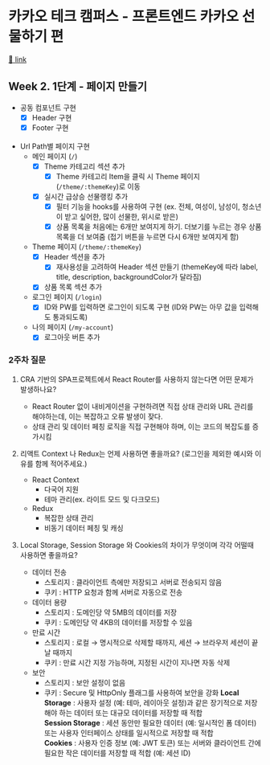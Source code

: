 # 카카오 테크 캠퍼스 - 프론트엔드 카카오 선물하기 편

[🔗 link](https://edu.nextstep.camp/s/hazAC9xa)

## Week 2. 1단계 - 페이지 만들기

- 공동 컴포넌트 구현<br/>
  - [X] Header 구현<br/>
  - [x] Footer 구현<br/>
        <br/>
- Url Path별 페이지 구현<br/>
  - 메인 페이지 (`/`)<br/>
    - [x] Theme 카테고리 섹션 추가<br/>
      - [x] Theme 카테고리 Item을 클릭 시 Theme 페이지(`/theme/:themeKey`)로 이동<br/>
    - [x] 실시간 급상승 선물랭킹 추가<br/>
      - [x] 필터 기능을 hooks를 사용하여 구현 (ex. 전체, 여성이, 남성이, 청소년이 받고 싶어한, 많이 선물한, 위시로 받은)<br/>
      - [x] 상품 목록을 처음에는 6개만 보여지게 하기. 더보기를 누르는 경우 상품 목록을 더 보여줌 (접기 버튼을 누르면 다시 6개만 보여지게 함)<br/>
  - Theme 페이지 (`/theme/:themeKey`)<br/>
    - [x] Header 섹션을 추가<br/>
      - [x] 재사용성을 고려하여 Header 섹션 만들기 (themeKey에 따라 label, title, description, backgroundColor가 달라짐)<br/>
    - [x] 상품 목록 섹션 추가<br/>
  - 로그인 페이지 (`/login`)<br/>
    - [x] ID와 PW를 입력하면 로그인이 되도록 구현 (ID와 PW는 아무 값을 입력해도 통과되도록)<br/>
  - 나의 페이지 (`/my-account`)<br/>
    - [x] 로그아웃 버튼 추가

### 2주차 질문

1. CRA 기반의 SPA프로젝트에서 React Router를 사용하지 않는다면 어떤 문제가 발생하나요?
   - React Router 없이 내비게이션을 구현하려면 직접 상태 관리와 URL 관리를 해야하는데, 이는 복잡하고 오류 발생이 잦다.
   - 상태 관리 및 데이터 페칭 로직을 직접 구현해야 하며, 이는 코드의 복잡도를 증가시킴
  
2. 리액트 Context 나 Redux는 언제 사용하면 좋을까요? (로그인을 제외한 예시와 이유를 함께 적어주세요.)
   - React Context
     - 다국어 지원
     - 테마 관리(ex. 라이트 모드 및 다크모드)
   - Redux
     - 복잡한 상태 관리
     - 비동기 데이터 페칭 및 캐싱
3. Local Storage, Session Storage 와 Cookies의 차이가 무엇이며 각각 어떨때 사용하면 좋을까요?
   - 데이터 전송
     - 스토리지 : 클라이언트 측에만 저장되고 서버로 전송되지 않음
     - 쿠키 : HTTP 요청과 함께 서버로 자동으로 전송
   - 데이터 용량
     - 스토리지 : 도메인당 약 5MB의 데이터를 저장
     - 쿠키 : 도메인당 약 4KB의 데이터를 저장할 수 있음
   - 만료 시간
     - 스토리지 : 로컬 → 명시적으로 삭제할 때까지, 세션 → 브라우저 세션이 끝날 때까지
     - 쿠키 : 만료 시간 지정 가능하며, 지정된 시간이 지나면 자동 삭제
   - 보안
     - 스토리지 : 보안 설정이 없음
     - 쿠키 : Secure 및 HttpOnly 플래그를 사용하여 보안을 강화
   **Local Storage** : 사용자 설정 (예: 테마, 레이아웃 설정)과 같은 장기적으로 저장해야 하는 데이터 또는 대규모 데이터를 저장할 때 적합<br/>
   **Session Storage** : 세션 동안만 필요한 데이터 (예: 일시적인 폼 데이터) 또는 사용자 인터페이스 상태를 일시적으로 저장할 때 적합<br/>
   **Cookies** : 사용자 인증 정보 (예: JWT 토큰) 또는 서버와 클라이언트 간에 필요한 작은 데이터를 저장할 때 적합 (예: 세션 ID)
